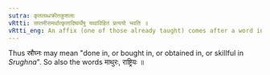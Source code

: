```yaml
---
sutra: कृतलब्धक्रीतकुशलाः
vRtti: सप्तमीसमर्थात्कृतादिष्वर्थेषु यथाविहितं प्रत्ययो भवति ॥
vRtti_eng: An affix (one of those already taught) comes after a word in the seventh case-affix, in the sense of 'done there', 'obtained there' 'bought there' 'dexterous therein'.
---
```

Thus स्रौघ्नः may mean "done in, or bought in, or obtained in, or skillful in _Srughna_". So also the words माथुरः, राष्ट्रियः ॥
